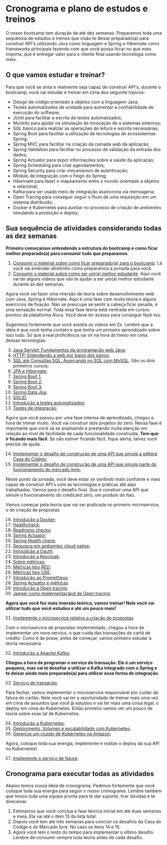 # Cronograma e plano de estudos e treinos

O nosso bootcamp tem duração de até dez semanas. Preparamos toda uma sequência de estudos e treinos que visão te deixar preparado(a) para construir API's utilizando Java como linguagem e Spring e Hibernate como frameworks principais fazendo com que você possa focar no que mais importa, que é entregar valor para o cliente final usando tecnologia como meio. 

## O que vamos estudar e treinar?

Para que você se sinta e realmente seja capaz de construir API's, durante o bootcamp, você vai estudar e treinar em cima dos seguinte tópicos:

* Design de código orientado a objetos com a linguagem Java;
* Testes automatizados de unidade para aumentar a confiabilidade de execução do software;
* JUnit para facilitar a escrita de testes automatizados;
* Mockito para ajudar na simulação de invocação de a sistemas externos;
* SQL básico para realizar as operações de leitura e escrita necessárias;
* Spring Boot para facilitar a utilização de tecnologias do ecossistemas Spring;
* Spring MVC para facilitar na criação da camada web da aplicação;
* Spring Validation para facilitar no processo de validação da entrada dos dados;
* Spring Actuator para expor informações sobre a saúde da aplicação;
* Spring Scheduling para criar agendamentos;
* Spring Security para criar mecanismos de autenticação;
* Módulo de integração com o Feign do Spring;
* Hibernate para fazer o mapeamento entre o mundo orientado a objetos e relacional;
* Kafka para ser usado meio de integração assíncrona via mensageria;
* Open Tracing para conseguir seguir o fluxo de uma requisição em um sistema distribuído;
* Docker e Kubernetes para auxiliar no processo de criação de ambientes simulando a produção e deploy;

## Sua sequência de atividades considerando todas as dez semanas

**Primeiro começamos entendendo a estrutura do bootcamp e como ficar melhor
preparado(a) para consumir tudo que preparamos**.

1. [Consumir o material sobre como ficar preparado(a) para o bootcamp](fique-preparado(a)-desafios/readme.md). Lá você vai entender direitinho como preparamos a jornada para você. 
2. [Consumir o material sobre como ser um(a) melhor estudante](seja-um(a)-melhor-estudante/readme.md). Aqui você vai ter alguns vídeos que vão te ajudar a ser um(a) melhor estudante durante as dez semanas.

Agora você vai fazer uma imersão de teoria sobre desenvolvimento web com Java, Spring e Hibernate. Aqui é uma fase com muita teoria e alguns exercícios de fixação. Não se preocupe se sentir a cabeça ficar pesada, é uma sensação normal. Toda essa fase teoria está centrada em cursos prontos 
da plataforma Alura. Você deve ter acesso para conseguir fazê-los.

Sugerimos fortemente que você assista os videos em 2x. Lembre que a ideia é que você tenha contato e que tenha um primeiro aprendizado sobre isso tudo. Só que a real proficiência vai vir na hora do treino em cima dessas tecnologias.

3. [Java Servlet: Fundamentos da programação web Java](https://www.alura.com.br/curso-online-servlets-fundamentos-programacao-web-java);
4. [HTTP: Entendendo a web por baixo dos panos](https://www.alura.com.br/curso-online-http-fundamentos);
5. [SQL até Consultas SQL: Avançando no SQL com MySQL](https://www.alura.com.br/formacao-oracle-mysql). São os dois primeiros cursos;
6. [JPA e Hibernate](https://www.alura.com.br/curso-online-jpa-hibernate-persistencia-objetos);
7. [Spring Boot 1](https://www.alura.com.br/curso-online-spring-boot-api-rest);
8. [Spring Boot 2](https://www.alura.com.br/curso-online-spring-boot-seguranca-cache-monitoramento);
9. [Spring Boot 3](https://www.alura.com.br/curso-online-spring-data-jpa);
10. [Spring Data Jpa](https://www.alura.com.br/curso-online-spring-data-jpa);
11. [SOLID](https://www.alura.com.br/curso-online-orientacao-a-objetos-avancada-e-principios-solid);
12. [Introdução a testes automatizados](https://www.alura.com.br/curso-online-tdd);
13. [Testes de integração](https://www.alura.com.br/curso-online-teste-de-integracao);

Agora que você passou por uma fase intensa de aprendizado, chegou a hora de treinar muito. Você vai construir dois projetos do zero. Nessa fase é importante que você vá se analisando e prestando muita atenção em relação ao nível de facilidade de cada funcionalidade construída. **Tem que ir ficando mais fácil**. Se não estiver ficando fácil, fique alerta, talvez você precise de ajuda. 

14. [Implementar o desafio de construção de uma API que simule a editora Casa do Código](./treino-casa-do-codigo);
15. [Implementar o desafio de construção de uma API que simule parte do funcionamento do mercado livre](./treino-mercado-livre);

Neste ponto da jornada, você deve estar se sentindo mais confiante e mais capaz de construir API's com as tecnologias e práticas até aqui trabalhadas. Vamos para o desafio final. Que é construir uma API que simule o funcionamento do credicard zero, um produto do Itaú. 

Vamos começar pela teoria que vai ser praticada no primeiro microservice, o de criação de propostas.

16. [Introdução a Docker](https://www.alura.com.br/curso-online-docker-e-docker-compose);
17. [Healthcheck](informacao_procedural/healthcheck.md);
18. [Readiness checks](informacao_procedural/readiness_checks.md);
19. [Spring Actuator](informacao_suporte/spring-actuator.md);
20. [Spring Health check](informacao_suporte/spring-health-check.md);
21. [Seguraça em ambientes cloud native](informacao_procedural/seguranca_cloud_native.md);
22. [Introudção a Oauth](informacao_suporte/oauth2.md);
23. [Introdução a Keycloak](informacao_suporte/keycloak.md);
24. [Sobre métricas](informacao_procedural/metric.md);
25. [Métricas tipo RED](informacao_procedural/metric-red.md);
26. [Métricas tipo USE](informacao_procedural/metric-use.md);
27. [Introdução ao Prometheus](informacao_procedural/prometheus.md);
28. [Spring Actuator e métricas](informacao_suporte/spring-actuator-metrics.md)
29. [Introdução a Open tracing](informacao_procedural/open-tracing.md);
30. [Jaeger como implementaçãod de Open tracing](informacao_suporte/jaeger.md);

**Agora que você fez mais imersão teórica, vamos treinar! Nele você vai utilizar tudo que você estudou e até um pouco mais!**

31. [Implemente o microservice relativo a criação de propostas](proposta/)

Com o microservice de propostas implementado, chegou a hora de implementar um novo serviço, o que cuida das transações do cartã de crédito. Como é de praxe, antes de começar, vamos primeiro estudar a teoria necessária. 

32. [Introdução a Apache Kafka](https://www.alura.com.br/curso-online-kafka-introducao-a-streams-em-microservicos);

**Chegou a hora de programar o serviço de transação. Ele é um serviço pequeno, mas vai te desafiar a utilizar o Kafka integrado com o Spring e te deixar ainda mais preparado(a) para utilizar essa forma de integração.**

33. [Serviço de transação](transacao/);

Para fechar, vamos implementar o microservice responsável por cuidar da fatura do cartão. Nele você vai ter a oportunidade de treinar mais uma vez em cima de assuntos que você já estudou e vai ter mais uma coisa legal, o deploy em cima do Kubernetes. Então primeiro vamos ver um pouco de teoria sobre esse tal de Kubernetes. 

34. [Introdução a Kubernetes](https://www.alura.com.br/curso-online-kubernetes-pods-services-configmap);
35. [Deployments, Volumes e escalabilidade com Kubernetes](https://www.alura.com.br/curso-online-kubernetes-deployments-volumes-escalabilidade);
36. [Gerencie um cluster de Kubernetes na Amazon](https://www.alura.com.br/curso-online-amazon-eks-kubernetes);

Agora, coloque toda sua energia, implemente e realize o deploy da sua API no Kubernetes!

37. [Implemente o serviço de fatura](fatura/);

## Cronograma para executar todas as atividades

Abaixo temos nossa ideia de cronograma. Pedimos fortemente que você coloque toda sua energia para seguir o nosso cronograma. Lembre também que temos toda uma equipe pronta para te dar suporte, tirar dúvidas e te direcionar.

1. Estimamos que você conclua a fase téorica inicial em até duas semanas e meia. Ela vai até o item 13 da lista total. 
2. Depois você tem até três semanas para concluir os desafios da Casa do Código e do Mercado livre. No caso os itens 14 e 15. 
3. Agora você tem o resto do tempo para implementar o último desafio. Lembre de consumir sempre toda teoria antes de cada desafio. 

